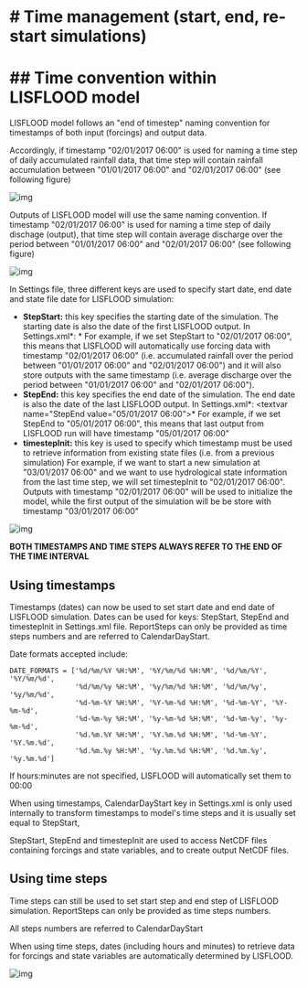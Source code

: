 # # Time management (start, end, re-start simulations)

# ## Time convention within LISFLOOD model

LISFLOOD model follows an "end of timestep" naming convention for timestamps of both input (forcings) and output data.

Accordingly,  if timestamp "02/01/2017 06:00" is used for naming a time step of daily  accumulated rainfall data, that time step will contain rainfall  accumulation between  "01/01/2017 06:00" and "02/01/2017 06:00" (see  following figure)

![img](https://efascom.smhi.se/confluence/download/attachments/19663957/Timestamp_naming.png?version=1&modificationDate=1513338861383&api=v2)

Outputs  of LISFLOOD model will use the same naming convention. If timestamp  "02/01/2017 06:00" is used for naming a time step of daily dischage  (output), that time step will contain average discharge over the period  between  "01/01/2017 06:00" and "02/01/2017 06:00" (see following  figure)

![img](https://efascom.smhi.se/confluence/download/attachments/19663957/Discharge_naming.png?version=1&modificationDate=1513339334735&api=v2)

In Settings file, three different keys are used to specify start date, end date and state file date for LISFLOOD simulation:

- **StepStart:** this key specifies the starting date of the simulation. The starting date is also the date of the first LISFLOOD output.
  In Settings.xml*:  <textvar name="StepStart" value="02/01/2017 06:00">*
  For  example, if we set StepStart to "02/01/2017 06:00", this means that  LISFLOOD will automatically use forcing data with timestamp "02/01/2017  06:00" (i.e. accumulated rainfall over the period between "01/01/2017  06:00" and "02/01/2017 06:00") and it will also store outputs with the  same timestamp (i.e. average discharge over the period between  "01/01/2017 06:00" and "02/01/2017 06:00").
- **StepEnd:** this key specifies the end date of the simulation. The end date is also the date of the last LISFLOOD output.
  In Settings.xml*:  <textvar name="StepEnd value="05/01/2017 06:00">*
  For  example, if we set StepEnd to "05/01/2017 06:00", this means that last  output from LISFLOOD run will have timestamp "05/01/2017 06:00"
- **timestepInit:**  this key is used to specify which timestamp must be used to retrieve  information from existing state files (i.e. from a previous simulation)
  For  example, if we want to start a new simulation at "03/01/2017 06:00" and  we want to use hydrological state information from the last time step,  we will set timestepInit to "02/01/2017 06:00". Outputs with timestamp  "02/01/2017 06:00" will be used to initialize the model, while the first  output of the simulation will be be store with timestamp "03/01/2017  06:00"

![img](https://efascom.smhi.se/confluence/download/attachments/19663957/Restart_naming.png?version=1&modificationDate=1513346713993&api=v2)

**BOTH TIMESTAMPS AND TIME STEPS ALWAYS REFER TO THE END OF THE TIME INTERVAL**

## Using timestamps

Timestamps  (dates) can now be used to set start date and end date of LISFLOOD  simulation. Dates can be used for keys: StepStart, StepEnd and  timestepInit in Settings.xml file. ReportSteps can only be provided as  time steps numbers and are referred to CalendarDayStart.

Date formats accepted include:

```
DATE_FORMATS = ['%d/%m/%Y %H:%M', '%Y/%m/%d %H:%M', '%d/%m/%Y', '%Y/%m/%d',
                '%d/%m/%y %H:%M', '%y/%m/%d %H:%M', '%d/%m/%y', '%y/%m/%d',
                '%d-%m-%Y %H:%M', '%Y-%m-%d %H:%M', '%d-%m-%Y', '%Y-%m-%d',
                '%d-%m-%y %H:%M', '%y-%m-%d %H:%M', '%d-%m-%y', '%y-%m-%d',
                '%d.%m.%Y %H:%M', '%Y.%m.%d %H:%M', '%d-%m-%Y', '%Y.%m.%d',
                '%d.%m.%y %H:%M', '%y.%m.%d %H:%M', '%d.%m.%y', '%y.%m.%d']
```

If hours:minutes are not specified, LISFLOOD will automatically set them to 00:00

When  using timestamps, CalendarDayStart key in Settings.xml is only used  internally to transform timestamps to model's time steps and it is  usually set equal to StepStart,

StepStart, StepEnd and  timestepInit are used to access NetCDF files containing forcings and  state variables, and to create output NetCDF files.

## Using time steps

Time  steps can still be used to set start step and end step of LISFLOOD  simulation. ReportSteps can only be provided as time steps numbers.

All steps numbers are referred to CalendarDayStart

When  using time steps, dates (including hours and minutes) to retrieve data  for forcings and state variables are automatically determined by  LISFLOOD.

![img](https://efascom.smhi.se/confluence/download/attachments/19663957/CalendarDayStart.png?version=1&modificationDate=1513787043043&api=v2)